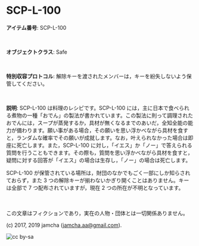 

# SCP-L-100

**アイテム番号**: SCP-L-100  

<br>  

**オブジェクトクラス**: Safe  

<br>  

**特別収容プロトコル**: 解除キーを渡されたメンバーは，キーを紛失しないよう保管してください。  

<br>  

**説明**: SCP-L-100 は料理のレシピです。SCP-L-100 には，主に日本で食べられる煮物の一種「おでん」の製法が書かれています。この製法に則って調理されたおでんには，スープが蒸発するか，具材が無くなるまでのあいだ，全知全能の能力が備わります。願い事がある場合，その願いを思い浮かべながら具材を食すと，ランダムな確率でその願いが成就します。なお，叶えられなかった場合は即座に死亡します。また，SCP-L-100 に対し，「イエス」か「ノー」で答えられる質問を行うこともできます。その際も，質問を思い浮かべながら具材を食すと，疑問に対する回答が「イエス」の場合は生存し，「ノー」の場合は死亡します。  

SCP-L-100 が保管されている場所は，財団のなかでもごく一部にしか知らされておらず，また 3 つの解除キーが揃わないかぎり開くことはありません。キーは全部で 7 つ配布されていますが，現在 2 つの所在が不明となっています。  

<br>  
<br>  
この文章はフィクションであり，実在の人物・団体とは一切関係ありません。  

(c) 2017, 2019 jamcha (jamcha.aa@gmail.com).  

![cc by-sa](https://i.creativecommons.org/l/by-sa/4.0/88x31.png)  


